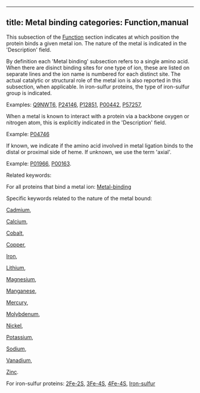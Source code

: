 
---
title: Metal binding
categories: Function,manual
---

This subsection of the [Function](http://www.uniprot.org/help/function%5Fsection) section indicates at which position the protein binds a given metal ion. The nature of the metal is indicated in the 'Description' field.

By definition each 'Metal binding' subsection refers to a single amino acid. When there are disinct binding sites for one type of ion, these are listed on separate lines and the ion name is numbered for each distinct site. The actual catalytic or structural role of the metal ion is also reported in this subsection, when applicable. In iron-sulfur proteins, the type of iron-sulfur group is indicated.  
  
Examples: [Q9NWT6](http://www.uniprot.org/uniprot/Q9NWT6#function), [P24146](http://www.uniprot.org/uniprot/P24146#function), [P12851](http://www.uniprot.org/uniprot/P12851#function), [P00442](http://www.uniprot.org/uniprot/P00442#function), [P57257](http://www.uniprot.org/uniprot/P57257#function),

When a metal is known to interact with a protein via a backbone oxygen or nitrogen atom, this is explicitly indicated in the 'Description' field.  
  
Example: [P04746](http://www.uniprot.org/uniprot/P04746#function)

If known, we indicate if the amino acid involved in metal ligation binds to the distal or proximal side of heme. If unknown, we use the term 'axial'.  
  
Example: [P01966](http://www.uniprot.org/uniprot/P01966#function), [P00163](http://www.uniprot.org/uniprot/P00163#function).

Related keywords:

For all proteins that bind a metal ion: [Metal-binding](http://www.uniprot.org/keywords/479)

Specific keywords related to the nature of the metal bound:  
  
[Cadmium](http://www.uniprot.org/keywords/104),  
  
[Calcium](http://www.uniprot.org/keywords/106),  
  
[Cobalt](http://www.uniprot.org/keywords/179),  
  
[Copper](http://www.uniprot.org/keywords/186),  
  
[Iron](http://www.uniprot.org/keywords/408),  
  
[Lithium](http://www.uniprot.org/keywords/452),  
  
[Magnesium](http://www.uniprot.org/keywords/460),  
  
[Manganese](http://www.uniprot.org/keywords/464),  
  
[Mercury](http://www.uniprot.org/keywords/476),  
  
[Molybdenum](http://www.uniprot.org/keywords/500),  
  
[Nickel](http://www.uniprot.org/keywords/533),  
  
[Potassium](http://www.uniprot.org/keywords/630),  
  
[Sodium](http://www.uniprot.org/keywords/915),  
  
[Vanadium](http://www.uniprot.org/keywords/837),  
  
[Zinc](http://www.uniprot.org/keywords/862).  
  
For iron-sulfur proteins: [2Fe-2S](http://www.uniprot.org/keywords/1), [3Fe-4S](http://www.uniprot.org/keywords/3), [4Fe-4S](http://www.uniprot.org/keywords/4), [Iron-sulfur](http://www.uniprot.org/keywords/411)
        